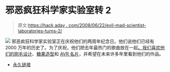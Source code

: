 # 邪恶疯狂科学家实验室转 2

> 原文:[https://hack aday . com/2008/06/22/evil-mad-scientist-laboratories-turns-2/](https://hackaday.com/2008/06/22/evil-mad-scientist-laboratories-turns-2/)

![](../Images/b30fefc390d78a3e6713af146d685434.png)
邪恶疯狂科学家实验室正在庆祝他们的两周年纪念日。他们说他们已经有 2000 万年的历史了。为了庆祝，他们把去年最热门的歌曲放在一起[。我们喜欢他们的](http://www.evilmadscientist.com/article.php/emslyear2)[刚毛设计](http://www.evilmadscientist.com/article.php/bristlebot)、[糖果造型](http://www.evilmadscientist.com/article.php/candyfab0901)和 [AVR 名片](http://www.evilmadscientist.com/article.php/card)，并希望在未来许多年里看到他们的作品。

*   [永久链接](http://www.evilmadscientist.com/article.php/emslyear2)